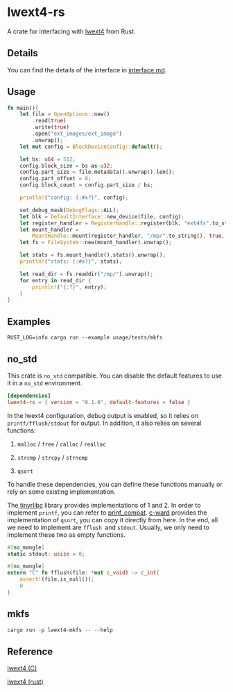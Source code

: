 # lwext4-rs

A crate for interfacing with [lwext4](https://github.com/gkostka/lwext4) from Rust.

## Details
You can find the details of the interface in [interface.md](interface.md).

## Usage

```rust
fn main(){
    let file = OpenOptions::new()
        .read(true)
        .write(true)
        .open("ext_images/ext_image")
        .unwrap();
    let mut config = BlockDeviceConfig::default();

    let bs: u64 = 512;
    config.block_size = bs as u32;
    config.part_size = file.metadata().unwrap().len();
    config.part_offset = 0;
    config.block_count = config.part_size / bs;

    println!("config: {:#x?}", config);

    set_debug_mask(DebugFlags::ALL);
    let blk = DefaultInterface::new_device(file, config);
    let register_handler = RegisterHandle::register(blk, "ext4fs".to_string()).unwrap();
    let mount_handler =
        MountHandle::mount(register_handler, "/mp/".to_string(), true, false).unwrap();
    let fs = FileSystem::new(mount_handler).unwrap();

    let stats = fs.mount_handle().stats().unwrap();
    println!("stats: {:#x?}", stats);

    let read_dir = fs.readdir("/mp/").unwrap();
    for entry in read_dir {
        println!("{:?}", entry);
    }
}
```

## Examples
```
RUST_LOG=info cargo run --example usage/tests/mkfs
```

## no_std
This crate is `no_std` compatible. You can disable the default features to use it in a `no_std` environment.

```toml
[dependencies]
lwext4-rs = { version = "0.1.0", default-features = false }
```

In the lwext4 configuration, debug output is enabled, so it relies on `printf/fflush/stdout` for output. In addition, it also relies on several functions:

1. `malloc` / `free` / `calloc` / `realloc`

2. `strcmp` / `strcpy` / `strncmp` 

3. `qsort`

To handle these dependencies, you can define these functions manually or rely on some existing implementation.

The[ tinyrlibc](https://github.com/rust-embedded-community/tinyrlibc)  library provides implementations of 1 and 2.  In order to implement `printf`, you can refer to [prinf_compat](https://docs.rs/printf-compat/0.1.1/printf_compat/). [c-ward](https://github.com/sunfishcode/c-ward) provides the implementation of `qsort`, you can copy it directly from here. In the end, all we need to implement are `fflush `and `stdout`. Usually, we only need to implement these two as empty functions.

```rust
#[no_mangle]
static stdout: usize = 0;

#[no_mangle]
extern "C" fn fflush(file: *mut c_void) -> c_int{
    assert!(file.is_null());
    0
}
```

## mkfs

```rust
cargo run -p lwext4-mkfs -- --help
```

## Reference

[lwext4 (C)](https://github.com/gkostka/lwext4)

[lwext4 (rust)](https://github.com/djdisodo/lwext4)